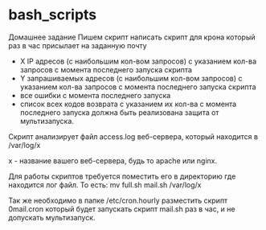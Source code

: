 # bash_scripts

Домашнее задание
Пишем скрипт
написать скрипт для крона
который раз в час присылает на заданную почту
- X IP адресов (с наибольшим кол-вом запросов) с указанием кол-ва запросов c момента последнего запуска скрипта
- Y запрашиваемых адресов (с наибольшим кол-вом запросов) с указанием кол-ва запросов c момента последнего запуска скрипта
- все ошибки c момента последнего запуска
- список всех кодов возврата с указанием их кол-ва с момента последнего запуска
должна быть реализована защита от мультизапуска.



Скрипт анализирует файл access.log веб-сервера, который находится в /var/log/x

х - название вашего веб-сервера, будь то apache или nginx.

Для работы скриптов требуется поместить его в директорию где находится лог файл. То есть:
mv full.sh mail.sh /var/log/x

Так же необходимо в папке /etc/cron.hourly разместить скрипт 0mail.cron который будет запускать скрипт mail.sh раз в час, и не допускать мультизапуск.
